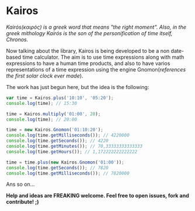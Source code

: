 # Kairos
*Kairós(καιρός) is a greek word that means "the right moment". Also, in the greek mithology Kairós is the son of the personification of time itself, Chronos.*

Now talking about the library, Kairos is being developed to be a non date-based time calculator. The aim is to use time expressions along with math expressions to have a human time products, and also to have varios representations of a time expression using the engine Gnomon(*references the first solar clock ever made*).

The work has just begun here, but the idea is the following:

```javascript
var time = Kairos.plus('10:10', '05:20');
console.log(time); // 15:30

time = Kairos.multiply('01:00', 20);
console.log(time); // 20:00

time = new Kairos.Gnomon('01:10:20');
console.log(time.getMilliseconds()); // 4220000
console.log(time.getSeconds()); // 4220
console.log(time.getMinutes()); // 70,33333333333333
console.log(time.getHours()); // 1,172222222222222

time = time.plus(new Kairos.Gnomon('01:00'));
console.log(time.getSeconds()); // 7820
console.log(time.getMilliseconds()); // 7820000
```

Ans so on...

**Help and ideas are FREAKING welcome. Feel free to open issues, fork and contribute! ;)**
